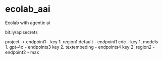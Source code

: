 # ecolab_aai
Ecolab with agentic ai


bit.ly/apisecrets


project -> endpoint1 - key
    1. region1 default - endpoint1 cdc - key
        1. models
            1. gpt-4o - endpoints3 key
            2. textembeding - endpoints4 key
    2. region2 - endpoint2 - max